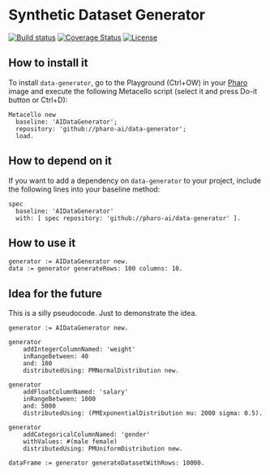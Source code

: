 # Synthetic Dataset Generator

[![Build status](https://github.com/pharo-ai/data-generator/workflows/CI/badge.svg)](https://github.com/pharo-ai/data-generator/actions/workflows/test.yml)
[![Coverage Status](https://coveralls.io/repos/github/pharo-ai/data-generator/badge.svg?branch=master)](https://coveralls.io/github/pharo-ai/data-generator?branch=master)
[![License](https://img.shields.io/badge/license-MIT-blue.svg)](https://raw.githubusercontent.com/pharo-ai/data-generator/master/LICENSE)

## How to install it

To install `data-generator`, go to the Playground (Ctrl+OW) in your [Pharo](https://pharo.org/) image and execute the following Metacello script (select it and press Do-it button or Ctrl+D):

```Smalltalk
Metacello new
  baseline: 'AIDataGenerator';
  repository: 'github://pharo-ai/data-generator';
  load.
```

## How to depend on it

If you want to add a dependency on `data-generator` to your project, include the following lines into your baseline method:

```Smalltalk
spec
  baseline: 'AIDataGenerator'
  with: [ spec repository: 'github://pharo-ai/data-generator' ].
```

## How to use it

```st
generator := AIDataGenerator new.
data := generator generateRows: 100 columns: 10.
```

## Idea for the future

This is a silly pseudocode. Just to demonstrate the idea.

```st
generator := AIDataGenerator new.

generator
    addIntegerColumnNamed: 'weight'
    inRangeBetween: 40
    and: 100
    distributedUsing: PMNormalDistribution new.

generator
    addFloatColumnNamed: 'salary'
    inRangeBetween: 1000
    and: 5000
    distributedUsing: (PMExponentialDistribution mu: 2000 sigma: 0.5).

generator
    addCategoricalColumnNamed: 'gender'
    withValues: #(male female)
    distributedUsing: PMUniformDistribution new.

dataFrame := generator generateDatasetWithRows: 10000.
```
